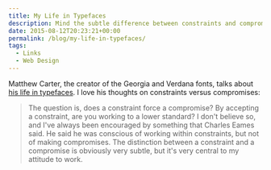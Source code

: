 ```yaml
---
title: My Life in Typefaces
description: Mind the subtle difference between constraints and compromises.
date: 2015-08-12T20:23:21+00:00
permalink: /blog/my-life-in-typefaces/
tags:
  - Links
  - Web Design
---
```


Matthew Carter, the creator of the Georgia and Verdana fonts, talks about [his life in typefaces](http://www.ted.com/talks/matthew_carter_my_life_in_typefaces). I love his thoughts on constraints versus compromises:

> The question is, does a constraint force a compromise? By accepting a constraint, are you working to a lower standard? I don't believe so, and I've always been encouraged by something that Charles Eames said. He said he was conscious of working within constraints, but not of making compromises. The distinction between a constraint and a compromise is obviously very subtle, but it's very central to my attitude to work.
